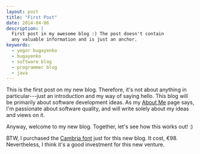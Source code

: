 ```yaml
---
layout: post
title: "First Post"
date: 2014-04-06
description: |
  First post in my awesome blog :) The post doesn't contain
  any valuable information and is just an anchor.
keywords:
  - yegor bugayenko
  - bugayenko
  - software blog
  - programmer blog
  - java
---
```


This is the first post on my new blog.
Therefore, it's not about anything in particular---just
an introduction and my way of saying hello. This blog will
be primarily about software development
ideas. As my [About Me](/about-me.html) page says,
I'm passionate about software
quality, and will write solely about my ideas and
views on it.

Anyway, welcome to my new blog. Together, let's see how
this works out! :)

<!--more-->

BTW, I purchased the
[Cambria font](http://www.myfonts.com/fonts/ascender/cambria/)
just for this new blog. It cost, &euro;98. Nevertheless, I think
it's a good investment for this new venture.
